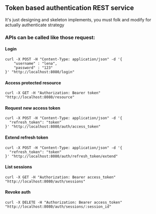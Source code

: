 ## Token based authentication REST service
It's just designing and skeleton implements, you must folk and modify for actually authenticate strategy

### APIs can be called like those request:

#### Login
    curl -X POST -H "Content-Type: application/json" -d '{
        "username" : "lena", 
        "password" : "123"
    }' "http://localhost:8080/login"

#### Access protected resource

    curl -X GET -H "Authorization: Bearer token" "http://localhost:8080/resource"

#### Request new access token

    curl -X POST -H "Content-Type: application/json" -d '{
      "refresh_token": "token"
    }' "http://localhost:8080/auth/access_token"


#### Extend refresh token

    curl -X POST -H "Content-Type: application/json" -d '{
      "refresh_token": "token"
    }' "http://localhost:8080/auth/refresh_token/extend"

#### List sessions

    curl -X GET -H "Authorization: Bearer access_token" "http://localhost:8080/auth/sessions"

#### Revoke auth

    curl -X DELETE -H "Authorization: Bearer access_token" "http://localhost:8080/auth/sessions/:session_id"
